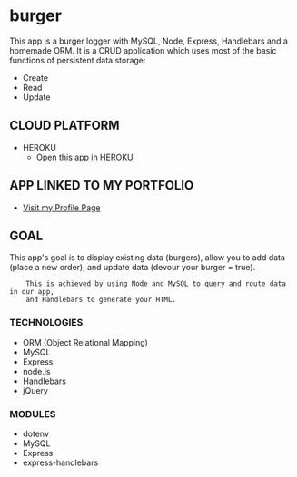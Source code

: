 # burger
This app is  a burger logger with MySQL, Node, Express, Handlebars and a homemade ORM. It is a CRUD application which uses most of the basic functions of persistent data storage:
* Create
* Read
* Update

## CLOUD PLATFORM
* HEROKU
    * [Open this app in HEROKU](https://lychee-sundae-13209.herokuapp.com/)

## APP LINKED TO MY PORTFOLIO
* [Visit my Profile Page](https://lucerosdj.github.io/Portfolio/)

## GOAL
This app's goal is to display existing data (burgers), allow you to add data (place a new order), and update data (devour your burger = true).
```
    This is achieved by using Node and MySQL to query and route data in our app, 
    and Handlebars to generate your HTML.
```

### TECHNOLOGIES 
* ORM (Object Relational Mapping)
* MySQL
* Express
* node.js
* Handlebars
* jQuery

### MODULES
* dotenv
* MySQL
* Express
* express-handlebars



